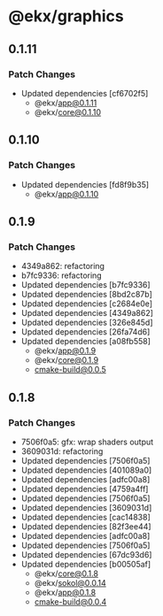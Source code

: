 # @ekx/graphics

## 0.1.11

### Patch Changes

- Updated dependencies [cf6702f5]
  - @ekx/app@0.1.11
  - @ekx/core@0.1.10

## 0.1.10

### Patch Changes

- Updated dependencies [fd8f9b35]
  - @ekx/app@0.1.10

## 0.1.9

### Patch Changes

- 4349a862: refactoring
- b7fc9336: refactoring
- Updated dependencies [b7fc9336]
- Updated dependencies [8bd2c87b]
- Updated dependencies [c2684e0e]
- Updated dependencies [4349a862]
- Updated dependencies [326e845d]
- Updated dependencies [26fa74d6]
- Updated dependencies [a08fb558]
  - @ekx/app@0.1.9
  - @ekx/core@0.1.9
  - cmake-build@0.0.5

## 0.1.8

### Patch Changes

- 7506f0a5: gfx: wrap shaders output
- 3609031d: refactoring
- Updated dependencies [7506f0a5]
- Updated dependencies [401089a0]
- Updated dependencies [adfc00a8]
- Updated dependencies [4759a4ff]
- Updated dependencies [7506f0a5]
- Updated dependencies [3609031d]
- Updated dependencies [cac14838]
- Updated dependencies [82f3ee44]
- Updated dependencies [adfc00a8]
- Updated dependencies [7506f0a5]
- Updated dependencies [67dc93d6]
- Updated dependencies [b00505af]
  - @ekx/core@0.1.8
  - @ekx/sokol@0.0.14
  - @ekx/app@0.1.8
  - cmake-build@0.0.4
